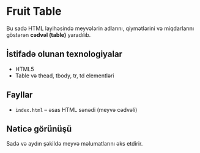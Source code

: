 # Fruit Table

Bu sadə HTML layihəsində meyvələrin adlarını, qiymətlərini və miqdarlarını göstərən **cədvəl (table)** yaradılıb.

## İstifadə olunan texnologiyalar
- HTML5
- Table və thead, tbody, tr, td elementləri

## Fayllar
- `index.html` – əsas HTML sənədi (meyvə cədvəli)

## Nəticə görünüşü
Sadə və aydın şəkildə meyvə məlumatlarını əks etdirir.

